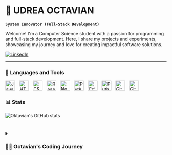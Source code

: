 # 👾 UDREA OCTAVIAN

**`System Innovator (Full-Stack Development)`**

Welcome! I'm a Computer Science student with a passion for programming and full-stack development. Here, I share my projects and experiments, showcasing my journey and love for creating impactful software solutions.

   <p align="left">
      <a href="https://www.linkedin.com/in/octavian-cristian-udrea-477bb6248/">
         <img alt="LinkedIn" title="Click on my LinkedIn Profile" src="https://custom-icon-badges.demolab.com/badge/-LinkedIn-blue?style=for-the-badge&logo=icons8-linkedintest&logoColor=white"/></a> 
   </p>

---

### 🧰 Languages and Tools

<img align="left" alt="JavaScript" width="30px" style="padding-right:10px;" src="https://cdn.jsdelivr.net/gh/devicons/devicon/icons/javascript/javascript-plain.svg" />
<img align="left" alt="HTML" width="30px" style="padding-right:10px;" src="https://cdn.jsdelivr.net/gh/devicons/devicon/icons/html5/html5-plain.svg" />
<img align="left" alt="CSS" width="30px" style="padding-right:10px;" src="https://cdn.jsdelivr.net/gh/devicons/devicon/icons/css3/css3-plain.svg" />
<img align="left" alt="React" width="30px" style="padding-right:10px;" src="https://cdn.jsdelivr.net/gh/devicons/devicon/icons/react/react-original.svg" />
<img align="left" alt="NodeJS" width="30px" style="padding-right:10px;" src="https://cdn.jsdelivr.net/gh/devicons/devicon/icons/nodejs/nodejs-original.svg" />
<img align="left" alt="Python" width="30px" style="padding-right:10px;" src="https://cdn.jsdelivr.net/gh/devicons/devicon/icons/python/python-plain.svg" />
<img align="left" alt="C#" width="30px" style="padding-right:10px;" src="https://cdn.jsdelivr.net/gh/devicons/devicon/icons/csharp/csharp-plain.svg" />
<img align="left" alt="Python" width="30px" style="padding-right:10px;" src="https://cdn.jsdelivr.net/gh/devicons/devicon/icons/cplusplus/cplusplus-plain.svg" />
<img align="left" alt="GitHub" width="30px" style="padding-right:10px;" src="https://cdn.jsdelivr.net/gh/devicons/devicon/icons/github/github-original.svg" />
<img align="left" alt="Git" width="30px" style="padding-right:10px;" src="https://cdn.jsdelivr.net/gh/devicons/devicon/icons/git/git-original.svg" />
<br />

#

### 📊 Stats

![Oktavian's GitHub stats](https://github-readme-stats.vercel.app/api?username=oktavian25&show_icons=true&theme=gruvbox)
<!--![Oktavian's LeetCode stats](https://leetcard.jacoblin.cool/Okta25555?theme=nord&font=Questrial)


<!-- ![GitHub Streak](https://streak-stats.demolab.com?user=ForrestKnight&theme=gruvbox&border_radius=4.5) -->

#

<details>
 <summary><h3>👨‍💻 Octavian's Coding Journey</h3></summary>
   Currently a student at the University of Craiova, pursuing Computer Science in the first year. I have experience specializing in full-stack development, as well as familiarity with data structures and algorithms. From a young age, I’ve enjoyed programming — nerdy and curious, I’ve always
loved peeking behind the scenes to understand how things work. Interested in devising a better problem‑solving method for challenging tasks, and learning new technologies and tools if the need arise.

